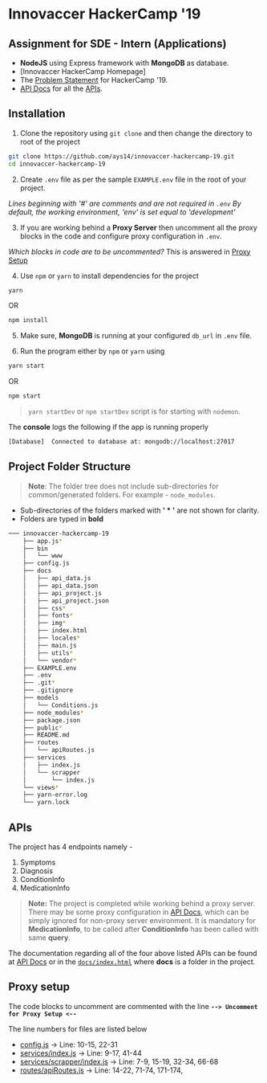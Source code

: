 
# Innovaccer HackerCamp '19

## Assignment for SDE - Intern (Applications)

- **NodeJS** using Express framework with **MongoDB** as database.
- [Innovaccer HackerCamp Homepage]
- The [Problem Statement](https://www.innovaccer.com/media/hackercamp/SDE-Intern-(Applications).pdf) for HackerCamp '19.
- [API Docs]( https://innovaccer-hc-19.000webhostapp.com/) for all the [APIs](#apis).

## Installation

1. Clone the repository using `git clone` and then change the directory to root of the project
```bash
git clone https://github.com/ays14/innovaccer-hackercamp-19.git
cd innovaccer-hackercamp-19
```


2. Create `.env` file as per the sample `EXAMPLE.env` file in the root of your project.

*Lines beginning with '#' are comments and are not required in `.env`
 By default, the working environment, 'env' is set equal to 'development'*


 3. If you are working behind a **Proxy Server** then uncomment all the proxy blocks in the code and configure proxy configuration in `.env`.

*Which blocks in code are to be uncommented?*
This is answered in [Proxy Setup](#proxy-setup)

 4. Use `npm` or `yarn` to install dependencies for the project
```bash
yarn
```
OR
```bash
npm install
```


 5. Make sure, **MongoDB** is running at your configured `db_url` in `.env` file.


 6. Run the program either by `npm` or `yarn` using
```bash
yarn start
```
OR
```bash
npm start
```
> `yarn startDev` or `npm startDev` script is for starting with `nodemon`.


The **console** logs the following if the app is running properly
```bash
[Database] 	Connected to database at: mongodb://localhost:27017
```

## Project Folder Structure

> **Note**: The folder tree does not include sub-directories for common/generated folders. For example - `node_modules`.

 - Sub-directories of the folders marked with **' * '** are not shown for clarity.
 - Folders are typed in **bold**

```bash
─── innovaccer-hackercamp-19
    ├── app.js*
    ├── bin
    │   └── www
    ├── config.js
    ├── docs
    │   ├── api_data.js
    │   ├── api_data.json
    │   ├── api_project.js
    │   ├── api_project.json
    │   ├── css*
    │   ├── fonts*
    │   ├── img*
    │   ├── index.html
    │   ├── locales*
    │   ├── main.js
    │   ├── utils*
    │   └── vendor*
    ├── EXAMPLE.env
    ├── .env
    ├── .git*
    ├── .gitignore
    ├── models
    │   └── Conditions.js
    ├── node_modules*
    ├── package.json
    ├── public*
    ├── README.md
    ├── routes
    │   └── apiRoutes.js
    ├── services
    │   ├── index.js
    │   └── scrapper
    │       └── index.js
    └── views*
    ├── yarn-error.log
    └── yarn.lock
```

## APIs

The project has 4 endpoints namely -
 1. Symptoms
 2. Diagnosis
 3. ConditionInfo
 4. MedicationInfo

> **Note:** The project is completed while working behind a proxy server. There may be some proxy configuration in [API Docs]( https://innovaccer-hc-19.000webhostapp.com/), which can be simply ignored for non-proxy server environment.
> It is mandatory for **MedicationInfo**, to be called after **ConditionInfo** has been called with same **query**.

The documentation regarding all of the four above listed APIs can be found at [API Docs]( https://innovaccer-hc-19.000webhostapp.com/) or in the [`docs/index.html`](.../docs/index.html) where **docs** is a folder in the project.

## Proxy setup

The code blocks to uncomment are commented with the line
**`--> Uncomment for Proxy Setup <--`**


The line numbers for files are listed below
- [config.js](.../config.js) -> Line: 10-15, 22-31
- [services/index.js](.../services/index.js) -> Line: 9-17, 41-44
- [services/scrapper/index.js](.../services/scrapper/index.js) -> Line: 7-9, 15-19, 32-34, 66-68
- [routes/apiRoutes.js](.../routes/apiRoutes.js) -> Line: 14-22, 71-74, 171-174,
